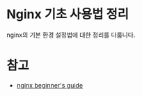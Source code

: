 # Nginx 기초 사용법 정리
nginx의 기본 환경 설정법에 대한 정리를 다룹니다.


# 참고
- [nginx beginner's guide](http://nginx.org/en/docs/beginners_guide.html)
